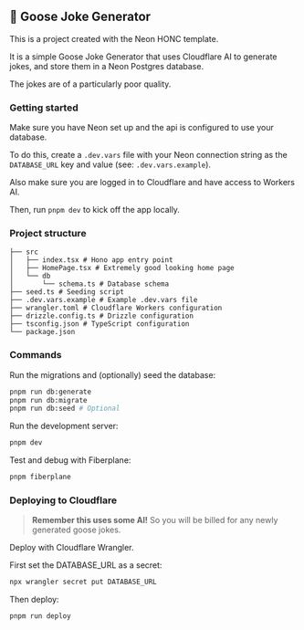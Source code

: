 ## 🪿 Goose Joke Generator

This is a project created with the Neon HONC template.

It is a simple Goose Joke Generator that uses Cloudflare AI to generate jokes, and store them in a Neon Postgres database.

The jokes are of a particularly poor quality.

### Getting started

Make sure you have Neon set up and the api is configured to use your database. 

To do this, create a `.dev.vars` file with your Neon connection string as the `DATABASE_URL` key and value (see: `.dev.vars.example`).

Also make sure you are logged in to Cloudflare and have access to Workers AI.

Then, run `pnpm dev` to kick off the app locally.

### Project structure

```#
├── src
│   ├── index.tsx # Hono app entry point
│   ├── HomePage.tsx # Extremely good looking home page
│   └── db
│       └── schema.ts # Database schema
├── seed.ts # Seeding script
├── .dev.vars.example # Example .dev.vars file
├── wrangler.toml # Cloudflare Workers configuration
├── drizzle.config.ts # Drizzle configuration
├── tsconfig.json # TypeScript configuration
└── package.json
```

### Commands

Run the migrations and (optionally) seed the database:

```sh
pnpm run db:generate
pnpm run db:migrate
pnpm run db:seed # Optional
```

Run the development server:

```sh
pnpm dev
```

Test and debug with Fiberplane:

```sh
pnpm fiberplane
```

### Deploying to Cloudflare

> **Remember this uses some AI!** So you will be billed for any newly generated goose jokes.

Deploy with Cloudflare Wrangler.

First set the DATABASE_URL as a secret:

```sh
npx wrangler secret put DATABASE_URL
```

Then deploy:

```sh
pnpm run deploy
```

